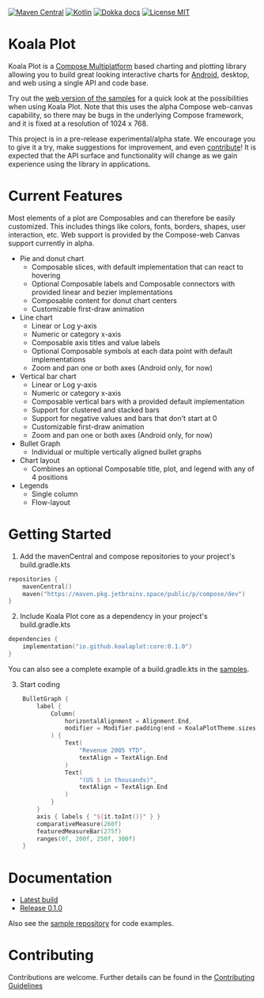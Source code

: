 [![Maven Central](https://img.shields.io/maven-central/v/io.github.koalaplot/koalaplot-core?color=278ec7)](https://repo1.maven.org/maven2/io/github/koalaplot/koalaplot-core/)
[![Kotlin](https://img.shields.io/badge/kotlin-1.7.0-278ec7.svg?logo=kotlin)](http://kotlinlang.org)
[![Dokka docs](https://img.shields.io/badge/docs-dokka-278ec7)](https://koalaplot.github.io/koalaplot-core/api/0.1.0/)
[![License MIT](https://img.shields.io/badge/license-MIT-278ec7.svg)](https://github.com/KoalaPlot/koalaplot-core/tree/main/LICENSE.txt)

# Koala Plot

Koala Plot is a [Compose Multiplatform](https://www.jetbrains.com/lp/compose-mpp/) based charting and plotting library
allowing you to build great looking interactive charts for
[Android](https://developer.android.com/jetpack/compose), desktop, and web using a single API and code base.

Try out the [web version of the samples](https://koalaplot.github.io/koalaplot-samples/index.html) for a quick look at
the possibilities when using Koala Plot. Note that this uses the alpha Compose web-canvas capability, so there may be
bugs in the underlying Compose framework, and it is fixed at a resolution of 1024 x 768.

This project is in a pre-release experimental/alpha state. We encourage you to give it a try, make suggestions for
improvement, and even [contribute](https://github.com/KoalaPlot/koalaplot-core/blob/main/CONTIBUTING.md)! It is expected
that the API surface and functionality will change as we gain experience using the library in applications.

# Current Features

Most elements of a plot are Composables and can therefore be easily customized. This includes things like colors, fonts,
borders, shapes, user interaction, etc. Web support is provided by the Compose-web Canvas support currently in alpha.

* Pie and donut chart
    * Composable slices, with default implementation that can react to hovering
    * Optional Composable labels and Composable connectors with provided linear and bezier implementations
    * Composable content for donut chart centers
    * Customizable first-draw animation
* Line chart
    * Linear or Log y-axis
    * Numeric or category x-axis
    * Composable axis titles and value labels
    * Optional Composable symbols at each data point with default implementations
    * Zoom and pan one or both axes (Android only, for now)
* Vertical bar chart
    * Linear or Log y-axis
    * Numeric or category x-axis
    * Composable vertical bars with a provided default implementation
    * Support for clustered and stacked bars
    * Support for negative values and bars that don't start at 0
    * Customizable first-draw animation
    * Zoom and pan one or both axes (Android only, for now)
* Bullet Graph
    * Individual or multiple vertically aligned bullet graphs
* Chart layout
    * Combines an optional Composable title, plot, and legend with any of 4 positions
* Legends
    * Single column
    * Flow-layout

# Getting Started

1. Add the mavenCentral and compose repositories to your project's build.gradle.kts

```kotlin
repositories {
    mavenCentral()
    maven("https://maven.pkg.jetbrains.space/public/p/compose/dev")
}
```

2. Include Koala Plot core as a dependency in your project's build.gradle.kts

```kotlin
dependencies {
    implementation("io.github.koalaplot:core:0.1.0")
}
```

You can also see a complete example of a build.gradle.kts in
the [samples](https://koalaplot.github.io/koalaplot-samples).

3. Start coding

```kotlin
    BulletGraph {
        label {
            Column(
                horizontalAlignment = Alignment.End,
                modifier = Modifier.padding(end = KoalaPlotTheme.sizes.gap)
            ) {
                Text(
                    "Revenue 2005 YTD",
                    textAlign = TextAlign.End
                )
                Text(
                    "(US $ in thousands)",
                    textAlign = TextAlign.End
                )
            }
        }
        axis { labels { "${it.toInt()}" } }
        comparativeMeasure(260f)
        featuredMeasureBar(275f)
        ranges(0f, 200f, 250f, 300f)
    }
```

# Documentation

- [Latest build](https://koalaplot.github.io/koalaplot-core/api/0.2.0-SNAPSHOT)
- [Release 0.1.0](https://koalaplot.github.io/koalaplot-core/api/0.1.0)

Also see the [sample repository](https://github.com/KoalaPlot/koalaplot-samples) for code examples.

# Contributing

Contributions are welcome. Further details can be found in the
[Contributing Guidelines](https://github.com/KoalaPlot/koalaplot-core/blob/main/CONTRIBUTING.md)
